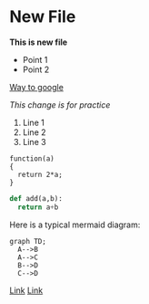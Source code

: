 # New File

**This is new file**

- Point 1
- Point 2

[Way to google](www.google.com)

_This change is for practice_

1. Line 1
2. Line 2
3. Line 3

```
function(a)
{
  return 2*a;
}
```

```python
def add(a,b):
  return a+b
```

Here is a typical mermaid diagram:
```mermaid
graph TD;
  A-->B
  A-->C
  B-->D
  C-->D
```
[Link](www.google.com)
[Link](www.youtube.com)
